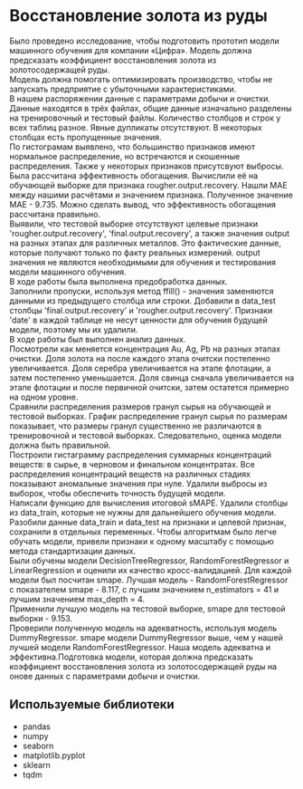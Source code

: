 # Восстановление золота из руды  
Было проведено исследование, чтобы подготовить прототип модели машинного обучения для компании «Цифра». Модель должна предсказать коэффициент восстановления золота из золотосодержащей руды.  
Модель должна помогать оптимизировать производство, чтобы не запускать предприятие с убыточными характеристиками.  
В нашем распоряжении данные с параметрами добычи и очистки. Данные находятся в трёх файлах, общие данные изначально разделены на тренировочный и тестовый файлы. Количество столбцов и строк у всех таблиц разное. Явные дупликаты отсутствуют. В некоторых столбцах есть пропущенные значения.  
По гистограмам выявлено, что большинство признаков имеют нормальное распределение, но встречаются и скошенные распределения. Также у некоторых признаков присутсвуют выбросы.  
Была рассчитана эффективность обогащения. Вычислили её на обучающей выборке для признака rougher.output.recovery. Нашли MAE между нашими расчётами и значением признака. Полученное значение МАЕ - 9.735. Можно сделать вывод, что эффективность обогащения рассчитана правильно.  
Выявили, что тестовой выборке отсутствуют целевые признаки 'rougher.output.recovery', 'final.output.recovery', а также значения output на разных этапах для различных металлов. Это фактические данные, которые получают только по факту реальных измерений. output значения не являются необходимыми для обучения и тестирования модели машинного обучения.  
В ходе работы была выполнена предобработка данных.  
Заполнили пропуски, используя метод ffill() - значения заменяются данными из предыдущего столбца или строки. Добавили в data_test столбцы 'final.output.recovery' и 'rougher.output.recovery'. Признаки 'date' в каждой таблице не несут ценности для обучения будущей модели, поэтому мы их удалили.    
В ходе работы был выполнен анализ данных.  
Посмотрели как меняется концентрация Au, Ag, Pb на разных этапах очистки. Доля золота на после каждого этапа очитски постепенно увеличивается. Доля серебра увеличивается на этапе флотации, а затем постепенно уменьшается. Доля свинца сначала увеличивается на этапе флотации и после первичной очитски, затем остатется примерно на одном уровне.  
Сравнили распределения размеров гранул сырья на обучающей и тестовой выборках. График распределение гранул сырья по размерам показывает, что размеры гранул существенно не различаются в тренировочной и тестовой выборках. Следовательно, оценка модели должна быть правильной.  
Построили гистаграмму распределения суммарных концентраций веществ: в сырье, в черновом и финальном концентратах. Все распределения концентраций веществ на различных стадиях показывают аномальные значения при нуле. Удалили выбросы из выборок, чтобы обеспечить точность будущей модели.  
Написали функцию для вычисления итоговой sMAPE. Удалили столбцы из data_train, которые не нужны для дальнейшего обучения модели. Разобили данные data_train и data_test на признаки и целевой признак, сохранили в отдельных переменных. Чтобы алгоритмам было легче обучать модели, привели признаки к одному масштабу с помощью метода стандартизации данных.  
Были обучены модели DecisionTreeRegressor, RandomForestRegressor и LinearRegression и оценили их качество кросс-валидацией. Для каждой модели был посчитан smape. Лучшая модель - RandomForestRegressor с показателем smape - 8.117, с лучшим значением n_estimators = 41 и лучшим значением max_depth = 4.  
Применили лучшую модель на тестовой выборке, smape для тестовой выборки - 9.153.  
Проверили полученную модель на адекватность, используя модель DummyRegressor. smape модели DummyRegressor выше, чем у нашей лучшей модели RandomForestRegressor. Наша модель адекватна и эффективна.Подготовка модели, которая должна предсказать коэффициент восстановления золота из золотосодержащей руды на онове данных с параметрами добычи и очистки.     

## Используемые библиотеки  
- pandas
- numpy
- seaborn
- matplotlib.pyplot
- sklearn
- tqdm
